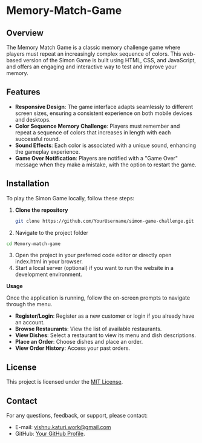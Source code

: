 # Memory-Match-Game

## Overview
The Memory Match Game is a classic memory challenge game where players must repeat an increasingly complex sequence of colors. This web-based version of the Simon Game is built using HTML, CSS, and JavaScript, and offers an engaging and interactive way to test and improve your memory.

## Features
- **Responsive Design**: The game interface adapts seamlessly to different screen sizes, ensuring a consistent experience on both mobile devices and desktops.
- **Color Sequence Memory Challenge**: Players must remember and repeat a sequence of colors that increases in length with each successful round.
- **Sound Effects**: Each color is associated with a unique sound, enhancing the gameplay experience.
- **Game Over Notification**: Players are notified with a "Game Over" message when they make a mistake, with the option to restart the game.

## Installation
To play the Simon Game locally, follow these steps:

1. **Clone the repository**
   ```bash
   git clone https://github.com/YourUsername/simon-game-challenge.git
   ```
2. Navigate to the project folder

```bash
cd Memory-match-game
```
3. Open the project in your preferred code editor or directly open index.html in your browser.
4. Start a local server (optional) if you want to run the website in a development environment.


**Usage**

Once the application is running, follow the on-screen prompts to navigate through the menu.

- **Register/Login**: Register as a new customer or login if you already have an account.
- **Browse Restaurants**: View the list of available restaurants.
- **View Dishes**: Select a restaurant to view its menu and dish descriptions.
- **Place an Order**: Choose dishes and place an order.
- **View Order History**: Access your past orders.


## License

This project is licensed under the [MIT License](LENSE).

## Contact

For any questions, feedback, or support, please contact:

- E-mail: vishnu.katuri.work@gmail.com
- GitHub: [Your GitHub Profile](https://github.com/Katuri7).

